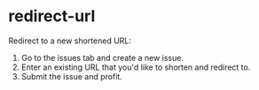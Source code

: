 # redirect-url
Redirect to a new shortened URL:
1. Go to the issues tab and create a new issue.
2. Enter an existing URL that you'd like to shorten and redirect to.
3. Submit the issue and profit.
